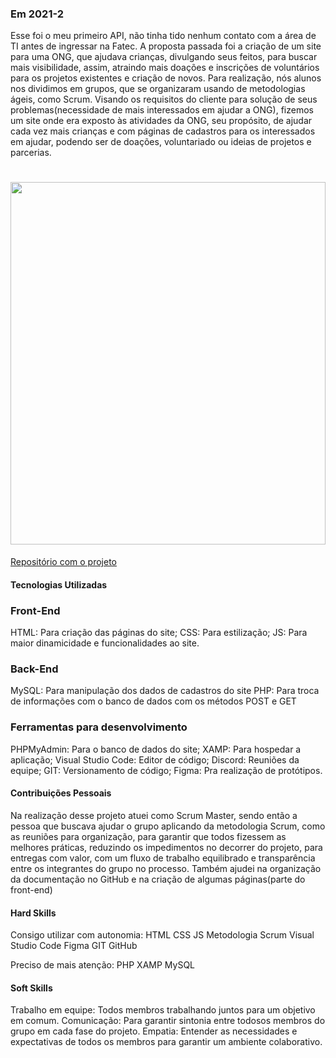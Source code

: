 ### Em 2021-2
Esse foi o meu primeiro API, não tinha tido nenhum contato com a área de TI antes de ingressar na Fatec. A proposta  passada foi a criação de um site para uma ONG, que ajudava crianças, divulgando seus feitos, para buscar mais visibilidade, assim, atraindo mais doações e inscrições de voluntários para os projetos existentes e criação de novos. Para realização, nós alunos nos dividimos em grupos, que se organizaram usando de metodologias ágeis, como Scrum. Visando os requisitos do cliente para solução de seus problemas(necessidade de mais interessados em ajudar a ONG), fizemos um site onde era exposto às atividades da ONG, seu propósito, de ajudar cada vez mais crianças e com páginas de cadastros para os interessados em ajudar, podendo ser de doações, voluntariado ou ideias de projetos e parcerias.

<h1 align="center"><img src = "https://github.com/Inodevs/Inodevs/blob/main/Execu%C3%A7%C3%A3o%20Final.gif" width="100%" height="580px"></h1>



[Repositório com o projeto]([https://github.com/Iridium-FATEC/PI-IRIDIUM](https://github.com/Inodevs/Inodevs))

#### Tecnologias Utilizadas

### Front-End

HTML: Para criação das páginas do site;
CSS: Para estilização;
JS: Para maior dinamicidade e funcionalidades ao site.

### Back-End

MySQL: Para manipulação dos dados de cadastros do site
PHP:  Para troca de informações com o banco de dados com os métodos POST e GET

### Ferramentas para desenvolvimento

PHPMyAdmin: Para o banco de dados do site;
XAMP: Para hospedar a aplicação;
Visual Studio Code: Editor de código;
Discord: Reuniões da equipe;
GIT: Versionamento de código;
Figma: Pra realização de protótipos.

#### Contribuições Pessoais
Na realização desse projeto atuei como Scrum Master, sendo então a pessoa que buscava ajudar o grupo aplicando da metodologia Scrum, como as reuniões para organização, para garantir que todos fizessem as melhores práticas, reduzindo os impedimentos no decorrer do projeto, para entregas com valor, com um fluxo de trabalho equilibrado e transparência entre os integrantes do grupo no processo. Também ajudei na organização da documentação no GitHub e na criação de algumas páginas(parte do front-end)

#### Hard Skills

Consigo utilizar com autonomia:
HTML
CSS
JS
Metodologia Scrum
Visual Studio Code
Figma
GIT
GitHub

Preciso de mais atenção:
PHP
XAMP
MySQL


#### Soft Skills
Trabalho em equipe: Todos membros trabalhando juntos para um objetivo em comum. 
Comunicação: Para garantir sintonia entre todosos membros do grupo em cada fase do projeto.
Empatia: Entender as necessidades e expectativas de todos os membros para garantir um ambiente colaborativo.


